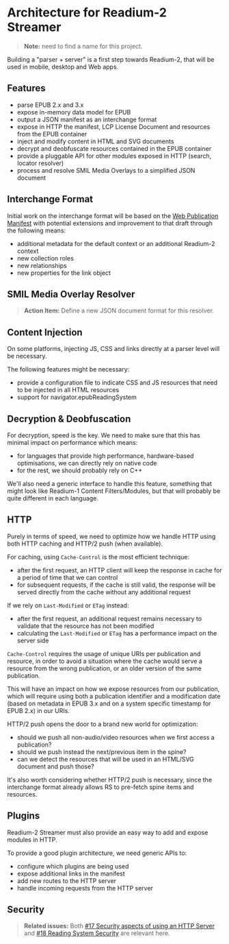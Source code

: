 # Architecture for Readium-2 Streamer

> **Note:** need to find a name for this project.

Building a "parser + server" is a first step towards Readium-2, that will be used in mobile, desktop and Web apps.

## Features

* parse EPUB 2.x and 3.x
* expose in-memory data model for EPUB
* output a JSON manifest as an interchange format
* expose in HTTP the manifest, LCP License Document and resources from the EPUB container
* inject and modify content in HTML and SVG documents
* decrypt and deobfuscate resources contained in the EPUB container
* provide a pluggable API for other modules exposed in HTTP (search, locator resolver)
* process and resolve SMIL Media Overlays to a simplified JSON document

## Interchange Format

Initial work on the interchange format will be based on the [Web Publication Manifest](https://github.com/HadrienGardeur/webpub-manifest) with potential extensions and improvement to that draft through the following means:

* additional metadata for the default context or an additional Readium-2 context
* new collection roles
* new relationships
* new properties for the link object

## SMIL Media Overlay Resolver

> **Action Item:** Define a new JSON document format for this resolver.

## Content Injection

On some platforms, injecting JS, CSS and links directly at a parser level will be necessary.

The following features might be necessary:

* provide a configuration file to indicate CSS and JS resources that need to be injected in all HTML resources
* support for navigator.epubReadingSystem

## Decryption & Deobfuscation

For decryption, speed is the key. We need to make sure that this has minimal impact on performance which means:

* for languages that provide high performance, hardware-based optimisations, we can directly rely on native code
* for the rest, we should probably rely on C++

We'll also need a generic interface to handle this feature, something that might look like Readium-1 Content Filters/Modules, but that will probably be quite different in each language.

## HTTP

Purely in terms of speed, we need to optimize how we handle HTTP using both HTTP caching and HTTP/2 push (when available).

For caching, using `Cache-Control` is the most efficient technique:

* after the first request, an HTTP client will keep the response in cache for a period of time that we can control
* for subsequent requests, if the cache is still valid, the response will be served directly from the cache without any additional request

If we rely on `Last-Modified` or `ETag` instead:

* after the first request, an additional request remains necessary to validate that the resource has not been modified
* calculating the `Last-Modified` or `ETag` has a performance impact on the server side

`Cache-Control` requires the usage of unique URIs per publication and resource, in order to avoid a situation where the cache would serve a resource from the wrong publication, or an older version of the same publication.

This will have an impact on how we expose resources from our publication, which will require using both a publication identifier and a modification date (based on metadata in EPUB 3.x and on a system specific timestamp for EPUB 2.x) in our URIs.

HTTP/2 push opens the door to a brand new world for optimization:

* should we push all non-audio/video resources when we first access a publication?
* should we push instead the next/previous item in the spine?
* can we detect the resources that will be used in an HTML/SVG document and push those?

It's also worth considering whether HTTP/2 push is necessary, since the interchange format already allows RS to pre-fetch spine items and resources.

## Plugins

Readium-2 Streamer must also provide an easy way to add and expose modules in HTTP.

To provide a good plugin architecture, we need generic APIs to:

* configure which plugins are being used
* expose additional links in the manifest
* add new routes to the HTTP server
* handle incoming requests from the HTTP server

## Security

> **Related issues:** Both [#17 Security aspects of using an HTTP Server](https://github.com/readium/readium-2/issues/17) and [#18 Reading System Security](https://github.com/readium/readium-2/issues/18) are relevant here.
